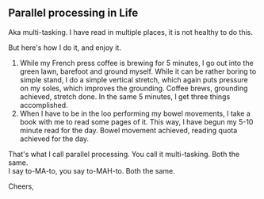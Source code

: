<!-- title: Draft Blog -->

## Parallel processing in Life

Aka multi-tasking. I have read in multiple places, it is not healthy to do this. 

But here's how I do it, and enjoy it.

1. While my French press coffee is brewing for 5 minutes, I go out into the green lawn, barefoot and ground myself. While it can be rather boring to simple stand, I do a simple vertical stretch, which again puts pressure on my soles, which improves the grounding. Coffee brews, grounding achieved, stretch done. In the same 5 minutes, I get three things accomplished. 
2. When I have to be in the loo performing my bowel movements, I take a book with me to read some pages of it. This way, I have begun my 5-10 minute read for the day. Bowel movement achieved, reading quota achieved for the day.

That's what I call parallel processing. You call it multi-tasking. Both the same.   
I say to-MA-to, you say to-MAH-to. Both the same. 

Cheers, 



